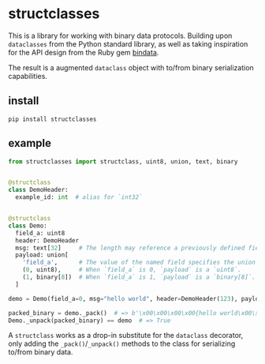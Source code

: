 structclasses
=============

This is a library for working with binary data protocols.
Building upon `dataclasses` from the Python standard library, as
well as taking inspiration for the API design from the Ruby gem
[bindata](https://rubygems.org/gems/bindata).

The result is a augmented `dataclass` object with to/from binary serialization
capabilities.

install
-------

    pip install structclasses
    
example
-------

```python
from structclasses import structclass, uint8, union, text, binary


@structclass
class DemoHeader:
  example_id: int  # alias for `int32`


@structclass
class Demo:
  field_a: uint8
  header: DemoHeader
  msg: text[32]     # The length may reference a previously defined field for dynamic length objects.
  payload: union[
    'field_a',      # The value of the named field specifies the union type to use. (May be a callable instead for more flexibility.)
    (0, uint8),     # When `field_a` is 0, `payload` is a `uint8`.
    (1, binary[8])  # When `field_a` is 1, `payload` is a `binary[8]`.
  ]

demo = Demo(field_a=0, msg="hello world", header=DemoHeader(123), payload=42)

packed_binary = demo._pack()  # => b'\x00\x00\x00\x00{hello world\x00\x00\x00\x00\x00\x00\x00\x00\x00\x00\x00\x00\x00\x00\x00\x00\x00\x00\x00\x00\x00*'
Demo._unpack(packed_binary) == demo  # => True

```

A `structclass` works as a drop-in substitute for the `dataclass` decorator,
only adding the `_pack()`/`_unpack()` methods to the class for serializing
to/from binary data.

